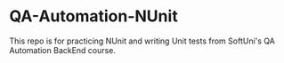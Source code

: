# QA-Automation-NUnit
Тhis repo is for practicing NUnit and writing Unit tests from SoftUni's QA Automation BackEnd course.
